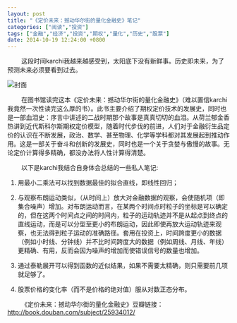 ```yaml
---
layout: post
title: "《定价未来：撼动华尔街的量化金融史》笔记"
categories: ["阅读","投资"]
tags: ["金融","经济","投资","期权","量化","历史","股票"]
date: 2014-10-19 12:24:00 +0800
---
```

&nbsp;&nbsp;&nbsp;&nbsp;&nbsp;&nbsp;&nbsp;&nbsp;这段时间karchi我越来越感受到，太阳底下没有新鲜事。历史即未来，为了预测未来必须要看到过去。

![封面](http://img3.douban.com/lpic/s27351873.jpg)

&nbsp;&nbsp;&nbsp;&nbsp;&nbsp;&nbsp;&nbsp;&nbsp;在图书馆读完这本《定价未来：撼动华尔街的量化金融史》（难以置信karchi我竟然一次性读完这么厚的书）。此书主要介绍了期权定价技术的发展史，同时也是一部血泪史：序言中讲述的二战时期那个故事是真真切切的血泪。从荷兰郁金香热讲到近代斯科尔斯期权定价模型，随着时代步伐的前进，人们对于金融衍生品定价的认识在不断发展，政治、数学、甚至物理、化学等学科都对其发展起到推动作用。这是一部关于奋斗和创新的发展史，同时也是一个关于贪婪与傲慢的故事。无论定价计算得多精确，都没办法将人性计算得清楚。

&nbsp;&nbsp;&nbsp;&nbsp;&nbsp;&nbsp;&nbsp;&nbsp;以下是karchi我结合自身体会总结的一些私人笔记:

1. 用最小二乘法可以找到数据最佳的拟合直线，即线性回归；

2. 与观察布朗运动类似，（从时间上）放大对金融数据的观察，会使随机项（即集合噪声）增加。对布朗运动而言，在某两个时间点时粒子的坐标是可以确定的，但在这两个时间点之间的时间内，粒子的运动轨迹并不是从起点到终点的直线运动，而是可以分型至更小的布朗运动，因此即使再放大运动轨迹来观察，也无法得到粒子运动的准确路径。套用在投资上，时间跨度更小的数据（例如小时线、分钟线）并不比时间跨度大的数据（例如周线、月线、年线）更精确、有用，反而会因为噪声的增加而使错误信号的数量也增加。

3. 通过泰勒展开可以得到函数的近似结果，如果不需要太精确，则只需要前几项就足够了。

4. 股票价格的变化率（而不是价格的绝对值）服从对数正态分布。

&nbsp;&nbsp;&nbsp;&nbsp;&nbsp;&nbsp;&nbsp;&nbsp;《定价未来：撼动华尔街的量化金融史》豆瓣链接：<http://book.douban.com/subject/25934012/>
